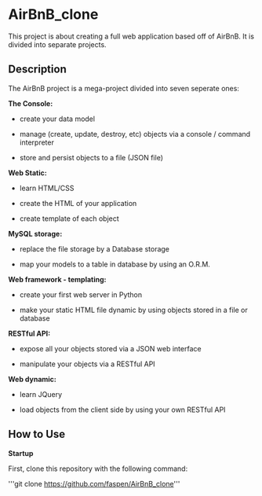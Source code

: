 # AirBnB_clone

This project is about creating a full web application based off of AirBnB. It is divided into separate projects.

## Description

The AirBnB project is a mega-project divided into seven seperate ones:

**The Console:**

* create your data model

* manage (create, update, destroy, etc) objects via a console / command interpreter

* store and persist objects to a file (JSON file)

**Web Static:**

* learn HTML/CSS

* create the HTML of your application

* create template of each object

**MySQL storage:**

* replace the file storage by a Database storage

* map your models to a table in database by using an O.R.M.

**Web framework - templating:**

* create your first web server in Python

* make your static HTML file dynamic by using objects stored in a file or database

**RESTful API:**

* expose all your objects stored via a JSON web interface

* manipulate your objects via a RESTful API

**Web dynamic:**

* learn JQuery

* load objects from the client side by using your own RESTful API

## How to Use

**Startup**

First, clone this repository with the following command:

'''git clone https://github.com/faspen/AirBnB_clone'''
